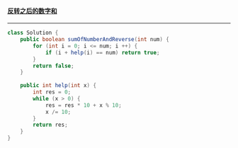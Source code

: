 #### <a href="https://leetcode.cn/problems/sum-of-number-and-its-reverse/">反转之后的数字和</a>

-----------

```java
class Solution {
    public boolean sumOfNumberAndReverse(int num) {
        for (int i = 0; i <= num; i ++) {
            if (i + help(i) == num) return true; 
        }
        return false;
    }
    
    public int help(int x) {
        int res = 0;
        while (x > 0) {
            res = res * 10 + x % 10;
            x /= 10;
        }
        return res;
    }
}
```

